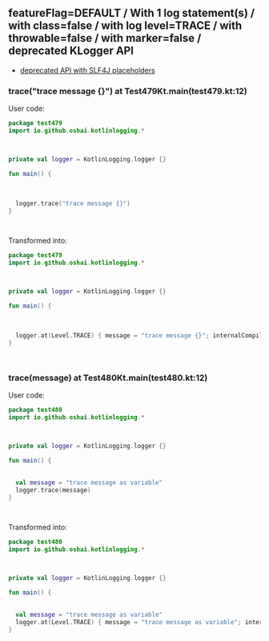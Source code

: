 ## featureFlag=DEFAULT / With 1 log statement(s) / with class=false / with log level=TRACE / with throwable=false / with marker=false / deprecated KLogger API

* [deprecated API with SLF4J placeholders](deprecated-slf4j-placeholders.md)

###  trace("trace message {}") at Test479Kt.main(test479.kt:12)

User code:
```kotlin
package test479
import io.github.oshai.kotlinlogging.*



private val logger = KotlinLogging.logger {}

fun main() {
  
  
  
  logger.trace("trace message {}")
}




```
  
Transformed into:
```kotlin
package test479
import io.github.oshai.kotlinlogging.*



private val logger = KotlinLogging.logger {}

fun main() {
  
  
  
  logger.at(Level.TRACE) { message = "trace message {}"; internalCompilerData = KLoggingEventBuilder.InternalCompilerData(messageTemplate = ""trace message {}"", className = "test479.Test479Kt", methodName = "main", fileName = "test479.kt", lineNumber = 12)
}




```

###  trace(message) at Test480Kt.main(test480.kt:12)

User code:
```kotlin
package test480
import io.github.oshai.kotlinlogging.*



private val logger = KotlinLogging.logger {}

fun main() {
  
  
  val message = "trace message as variable"
  logger.trace(message)
}




```
  
Transformed into:
```kotlin
package test480
import io.github.oshai.kotlinlogging.*



private val logger = KotlinLogging.logger {}

fun main() {
  
  
  val message = "trace message as variable"
  logger.at(Level.TRACE) { message = "trace message as variable"; internalCompilerData = KLoggingEventBuilder.InternalCompilerData(messageTemplate = "message", className = "test480.Test480Kt", methodName = "main", fileName = "test480.kt", lineNumber = 12)
}




```
